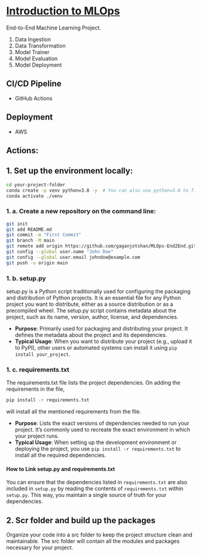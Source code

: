 # [Introduction to MLOps](https://ml-ops.org/content/mlops-stack-canvas)

End-to-End Machine Learning Project.
1. Data Ingestion
2. Data Transformation
3. Model Trainer
4. Model Evaluation
5. Model Deployment

## CI/CD Pipeline
- GitHub Actions

## Deployment
- AWS

## Actions:
## 1. Set up the environment locally:
```sh
cd your-project-folder
conda create -p venv python=3.8 -y  # You can also use python=3.8 to find the latest 3.8.x version available.
conda activate ./venv
```

### 1. a. Create a new repository on the command line:
```sh
git init
git add README.md
git commit -m "First Commit"
git branch -M main
git remote add origin https://github.com/gaganjotshan/MLOps-End2End.git
git config --global user.name "John Doe"
git config --global user.email johndoe@example.com
git push -u origin main
```

### 1. b. setup.py
setup.py is a Python script traditionally used for configuring the packaging and distribution of Python projects. It is an essential file for any Python project you want to distribute, either as a source distribution or as a precompiled wheel. The setup.py script contains metadata about the project, such as its name, version, author, license, and dependencies.

- **Purpose**: Primarily used for packaging and distributing your project. It defines the metadata about the project and its dependencies.
- **Typical Usage**: When you want to distribute your project (e.g., upload it to PyPI), other users or automated systems can install it using `pip install your_project`.

### 1. c. requirements.txt
The requirements.txt file lists the project dependencies.
On adding the requirements in the file,
```sh 
pip install -r requirements.txt  
```
will install all the mentioned requirements from the file.

- **Purpose**: Lists the exact versions of dependencies needed to run your project. It’s commonly used to recreate the exact environment in which your project runs.
- **Typical Usage**: When setting up the development environment or deploying the project, you use `pip install -r requirements.txt` to install all the required dependencies.


#### How to Link setup.py and requirements.txt
You can ensure that the dependencies listed in `requirements.txt` are also included in `setup.py` by reading the contents of `requirements.txt` within `setup.py`. This way, you maintain a single source of truth for your dependencies.


## 2. Scr folder and build up the packages
Organize your code into a src folder to keep the project structure clean and maintainable. The src folder will contain all the modules and packages necessary for your project.
